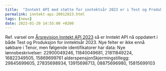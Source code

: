 ```yaml
---
title:  "Inntekt API med støtte for inntektsår 2023 er i Test og Produksjon"
permalink: inntekt-api-20012023.html
tags: [news]
date: 2023-01-20 14:55:00 +0200
---
```

Ref. varsel om [Årsrevisjon Inntekt API 2023](https://skatteetaten.github.io/datasamarbeid-api-dokumentasjon/aarsrevisjon-inntekt-19122022.html) så er Inntekt API nå oppdatert i både Test og Produksjon for inntektsår 2023.
Nye felter er ikke ennå søkbare i Tenor, men følgende identifikatorer har data: 
Nye lønnsbeskrivelser: 22900049246, 11840049681, 21811849224, 16822349505, 15869699761
alderspensjonSkjermingstillegg: 29845699605, 27835698934, 13915698713, 08875696980, 15815699103
